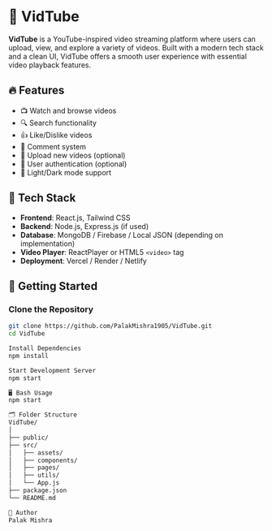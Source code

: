 # 🎥 VidTube

**VidTube** is a YouTube-inspired video streaming platform where users can upload, view, and explore a variety of videos. Built with a modern tech stack and a clean UI, VidTube offers a smooth user experience with essential video playback features.

## 🔥 Features

- 📺 Watch and browse videos
- 🔍 Search functionality
- 👍 Like/Dislike videos
- 💬 Comment system
- 📁 Upload new videos (optional)
- 👤 User authentication (optional)
- 🌙 Light/Dark mode support

## 🧰 Tech Stack

- **Frontend**: React.js, Tailwind CSS
- **Backend**: Node.js, Express.js (if used)
- **Database**: MongoDB / Firebase / Local JSON (depending on implementation)
- **Video Player**: ReactPlayer or HTML5 `<video>` tag
- **Deployment**: Vercel / Render / Netlify

## 🚀 Getting Started

### Clone the Repository

```bash
git clone https://github.com/PalakMishra1905/VidTube.git
cd VidTube

Install Dependencies
npm install

Start Development Server
npm start

🖥️ Bash Usage
npm start

🗂️ Folder Structure
VidTube/
│
├── public/
├── src/
│   ├── assets/
│   ├── components/
│   ├── pages/
│   ├── utils/
│   └── App.js
├── package.json
└── README.md

👤 Author
Palak Mishra
